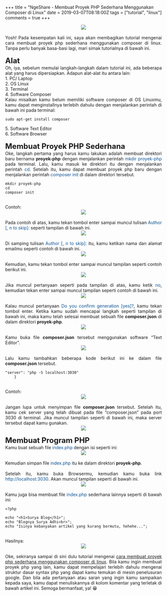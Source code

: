+++
title = "NgeShare - Membuat Proyek PHP Sederhana Menggunakan Composer di Linux"
date = 2019-03-07T08:18:00Z
tags = ["tutorial", "linux"]
comments = true
+++

<center><img border="0" data-original-height="600" data-original-width="1200" src="https://1.bp.blogspot.com/-Ee7Aqz1x6lw/XIBxMzsxwNI/AAAAAAAATRE/wsHAxJSb1qMOPpxZXLoeeVvVrxIVhUmYQCLcBGAs/s1600/php-flat.png" /></center><br />
<div style="text-align: justify;">Yosh! Pada kesempatan kali ini, saya akan membagikan tutorial mengenai cara membuat proyek php sederhana menggunakan composer di linux. Tanpa perlu banyak basa-basi lagi, mari simak tutorialnya di bawah ini.<br /><br />
<span style="font-size: x-large;"><b>Alat</b></span><br />Oh, iya, sebelum memulai langkah-langkah dalam tutorial ini, ada beberapa alat yang harus dipersiapkan. Adapun alat-alat itu antara lain:<br />1. PC/ Laptop<br />2. OS Linux<br />3. Terminal<br />4. Software Composer<br />Kalau misalkan kamu belum memiliki software composer di OS Linuxmu, kamu dapat menginstallnya terlebih dahulu dengan menjalankan perintah di bawah ini pada terminal:<br /><pre><code class="language-markup">sudo apt-get install composer</code></pre>5. Software Text Editor<br />6. Software Browser<br /><br /><span style="font-size: x-large;"><b>Membuat Proyek PHP Sederhana</b></span><br />Oke, langkah pertama yang harus kamu lakukan adalah membuat direktori baru bernama <b>proyek-php</b> dengan menjalankan perintah <span style="color: #0b5394;">mkdir proyek-php</span> pada terminal. Lalu, kamu masuk ke direktori itu dengan menjalankan perintah <span style="color: #0b5394;">cd</span>. Setelah itu, kamu dapat membuat proyek php baru dengan menjalankan perintah <span style="color: #0b5394;">composer init</span> di dalam direktori tersebut.<br /><pre><code class="language-markup">mkdir proyek-php<br />cd<br />composer init</code></pre><br />Contoh:<br />
<center><img border="0" data-original-height="114" data-original-width="656" src="https://2.bp.blogspot.com/-lHuRezYpnws/XIBqs6XcfbI/AAAAAAAATPc/XgCijTeHTdY9QdlyuuCUmlNX8Et7tdAwgCLcBGAs/s1600/1.png" /></center><br />Pada contoh di atas, kamu tekan tombol enter sampai muncul tulisan <span style="color: #0b5394;">Author [, n to skip]:</span> seperti tampilan di bawah ini.<br />
<center><img border="0" data-original-height="466" data-original-width="656" src="https://2.bp.blogspot.com/-ytw2BQj7rt0/XIBq9zDjfRI/AAAAAAAATPk/UcmGxCwGEvsl4vBuZycaKsgBmvozqpfOACLcBGAs/s1600/2.png" /></center><br />Di samping tulisan <span style="color: #0b5394;">Author [, n to skip]:</span> itu, kamu ketikan nama dan alamat emailmu seperti contoh di bawah ini.<br />
<center><img border="0" data-original-height="466" data-original-width="656" src="https://2.bp.blogspot.com/-BJ6wILisc8U/XIBrHmDNgqI/AAAAAAAATPo/hkSv9r-GeXMNC23Sl1Hj_jeNmqU142jqQCLcBGAs/s1600/3.png" /></center><br />Kemudian, kamu tekan tombol enter sampai muncul tampilan seperti contoh berikut ini.<br />
<center><img border="0" data-original-height="466" data-original-width="656" src="https://3.bp.blogspot.com/-Pktguo_fnVA/XIBrbrFMmKI/AAAAAAAATP0/8JZxf1oTVjUNujqZV-pO4NrjpAI7gElWwCLcBGAs/s1600/4.png" /></center><br />Jika muncul pertanyaan seperti pada tampilan di atas, kamu ketik <span style="color: #0b5394;">no</span>, kemudian tekan enter sampai muncul tampilan seperti contoh di bawah ini.<br />
<center><img border="0" data-original-height="466" data-original-width="656" src="https://4.bp.blogspot.com/-s7If8YDtpCU/XIBrxsCVG6I/AAAAAAAATQA/fyoUarelQdoGa8sBF4VcDCO1dv_3K-hDQCLcBGAs/s1600/6.png" /></center><br />
Kalau muncul pertanyaan <span style="color: #0b5394;">Do you confirm generation [yes]?</span>, kamu <span style="color: #0b5394;"></span>tekan tombol enter. Ketika kamu sudah mencapai langkah seperti tampilan di bawah ini, maka kamu telah selesai membuat sebuah file <b>composer.json</b> di dalam direktori <b>proyek-php</b>.<br />
<center><img border="0" data-original-height="466" data-original-width="656" src="https://3.bp.blogspot.com/-ketHdXvtQVM/XIBr_yq3BQI/AAAAAAAATQI/MZZp01Hn7y8tfw8IRQn5j_YXIW1sjRqygCLcBGAs/s1600/7.png" /></center><br />
Kamu buka file <b>composer.json</b> tersebut menggunakan software “Text Editor”.<br />
<center><img border="0" data-original-height="258" data-original-width="803" src="https://4.bp.blogspot.com/-1JSqrm-kw8o/XIBstlaqa8I/AAAAAAAATQU/0nWsyS748xwOEXxfz7x_vqmzCMBijgI8QCLcBGAs/s1600/8.png" /></center><br />
Lalu kamu tambahkan beberapa kode berikut ini ke dalam file <b>composer.json</b> tersebut.<br /><pre><code class="language-markup">"server": "php -S localhost:3030"<br />    }</code></pre><br />Contoh:<br />
<center><img border="0" data-original-height="300" data-original-width="803" src="https://4.bp.blogspot.com/-WXY1ya_v59Q/XIBtaT8JvVI/AAAAAAAATQc/gYVsouyo5xAGjlXwaRtPXpcAXYDYQ0M0ACLcBGAs/s1600/9.png" /></center><br />Jangan lupa untuk menyimpan file <b>composer.json</b> tersebut. Setelah itu, kamu cek server yang telah dibuat pada file “composer.json” pada port 3030 di terminal. Jika muncul tampilan seperti di bawah ini, maka server tersebut dapat kamu gunakan.<br />
<center><img border="0" data-original-height="462" data-original-width="656" src="https://4.bp.blogspot.com/-BYErEafep34/XIBt88XYsRI/AAAAAAAATQk/IS_jrI97PTgQ8gxexnXletJTne31LBWYgCLcBGAs/s1600/10.png" /></center><br /><span style="font-size: x-large;"><b>Membuat Program PHP</b></span><br />Kamu buat sebuah file <span style="color: #0b5394;">index.php</span> dengan isi seperti ini:<br />
<center><img border="0" data-original-height="209" data-original-width="803" src="https://4.bp.blogspot.com/-6DQwx8gJyVY/XIBuVdDyc-I/AAAAAAAATQs/AmHjxC2JOe0u5bbIMsY4rxYjuBRCkdYYgCLcBGAs/s1600/12.png" /></center><br />Kemudian simpan file <span style="color: #0b5394;">index.php</span> itu ke dalam direktori <b>proyek-php</b>.<br /><br />Setelah itu, kamu buka Browsermu, kemudian kamu buka link <span style="color: #0b5394;">http://localhost:3030</span>. Akan muncul tampilan seperti di bawah ini.<br />
<center><img border="0" data-original-height="738" data-original-width="1366" src="https://1.bp.blogspot.com/-fJrZ8EEXJPM/XIBuyfZZ52I/AAAAAAAATQ0/9_yl2oMUBk4HybcgHwztxX5ZsATrNEKQQCLcBGAs/s1600/13.png" /></center><br />Kamu juga bisa membuat file <span style="color: #0b5394;">index.php</span> sederhana lainnya seperti di bawah ini:<br /><pre><code class="language-markup">&lt;?php<br /><br />echo "&lt;h1&gt;Surya Blog&lt;/h1&gt;";<br />echo "Blognya Surya Adhi&lt;br&gt;";<br />echo "Isinya kebanyakan artikel yang kurang bermutu, hehehe...";</code></pre><br />Hasilnya:<br />
<center><img border="0" data-original-height="738" data-original-width="1366" src="https://1.bp.blogspot.com/-SU7SRAJy848/XIBv0uWTEsI/AAAAAAAATQ8/InknVIytGg8oegvZJTY2PZfU_28ekof1QCLcBGAs/s1600/14.png" /></center><br />
Oke, sekiranya sampai di sini dulu tutorial mengenai <a href="https://suryapersonal.blogspot.com/2019/03/php-composer.html" target="_blank">cara membuat proyek php sederhana menggunakan composer di linux</a>. Bila kamu ingin membuat proyek php yang lain, kamu dapat mempelajari terlebih dahulu mengenai struktur dasar syntax php yang dapat kamu temukan di mesin penelusuran google. Dan bila ada pertanyaan atau saran yang ingin kamu sampaikan kepada saya, kamu dapat menuliskannya di kolom komentar yang terletak di bawah artikel ini. Semoga bermanfaat, ya! 😁</div>
